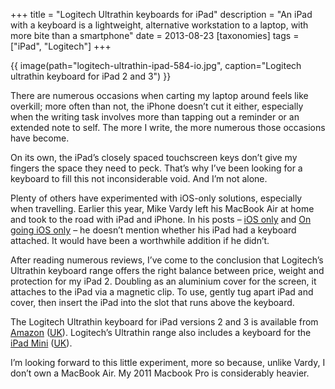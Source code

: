 +++
title = "Logitech Ultrathin keyboards for iPad"
description = "An iPad with a keyboard is a lightweight, alternative workstation to a laptop, with more bite than a smartphone"
date = 2013-08-23
[taxonomies]
tags = ["iPad", "Logitech"]
+++

{{ image(path="logitech-ultrathin-ipad-584-io.jpg", caption="Logitech ultrathin keyboard for iPad 2 and 3") }}

There are numerous occasions when carting my laptop around feels like overkill; more often than not, the iPhone doesn’t cut it either, especially when the writing task involves more than tapping out a reminder or an extended note to self. The more I write, the more numerous those occasions have become.

On its own, the iPad’s closely spaced touchscreen keys don’t give my fingers the space they need to peck. That’s why I’ve been looking for a keyboard to fill this not inconsiderable void. And I’m not alone.

Plenty of others have experimented with iOS-only solutions, especially when travelling. Earlier this year, Mike Vardy left his MacBook Air at home and took to the road with iPad and iPhone. In his posts – [iOS only](http://productivityist.com/blog/ios-only) and [On going iOS only](http://productivityist.com/blog/on-going-ios-only) – he doesn’t mention whether his iPad had a keyboard attached. It would have been a worthwhile addition if he didn’t.

After reading numerous reviews, I’ve come to the conclusion that Logitech’s Ultrathin keyboard range offers the right balance between price, weight and protection for my iPad 2. Doubling as an aluminium cover for the screen, it attaches to the iPad via a magnetic clip. To use, gently tug apart iPad and cover, then insert the iPad into the slot that runs above the keyboard.

The Logitech Ultrathin keyboard for iPad versions 2 and 3 is available from [Amazon](http://amzn.to/19OF86u) ([UK](http://amzn.to/16Vg8Zc)). Logitech’s Ultrathin range also includes a keyboard for the [iPad Mini](http://amzn.to/178wiN0) ([UK](http://amzn.to/12vJutQ)).

I’m looking forward to this little experiment, more so because, unlike Vardy, I don’t own a MacBook Air. My 2011 Macbook Pro is considerably heavier.
